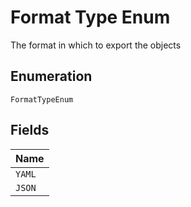 
# Format Type Enum

The format in which to export the objects

## Enumeration

`FormatTypeEnum`

## Fields

| Name |
|  --- |
| `YAML` |
| `JSON` |

